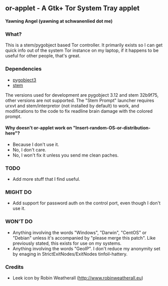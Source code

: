 ## or-applet - A Gtk+ Tor System Tray applet
#### Yawning Angel (yawning at schwanenlied dot me)

### What?

This is a stem/pygobject based Tor controller.  It primarily exists so I can
get quick info out of the system Tor instance on my laptop, if it happens to be
useful for other people, that's great.

### Dependencies

 * [pygobject3](https://wiki.gnome.org/PyGObject)
 * [stem](https://stem.torproject.org/)

The versions used for development are pygobject 3.12 and stem 32b9f75, other
versions are not supported.  The "Stem Prompt" launcher requires urxvt and
stem/interpretor (not installed by default) to work, and modifications to the
code to fix readline brain damage with the colored prompt.

#### Why doesn't or-applet work on "Insert-random-OS-or-distribution-here"?

 * Because I don't use it.
 * No, I don't care.
 * No, I won't fix it unless you send me clean paches.

### TODO

 * Add more stuff that I find useful.

### MIGHT DO

 * Add support for password auth on the control port, even though I don't use
   it.

### WON'T DO

 * Anything involving the words "Windows", "Darwin", "CentOS" or "Debian"
   unless it's accompanied by "please merge this patch".  Like previously
   stated, this exists for use on my systems.
 * Anything involving the words "GeoIP".  I don't reduce my anonymity set by
   enaging in StrictExitNodes/ExitNodes tinfoil-hattery.

### Credits

 * Leek icon by Robin Weatherall (http://www.robinweatherall.eu)

